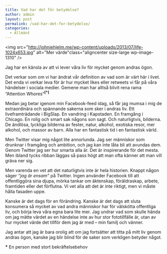 ```yaml
---
title: Vad har det för betydelse?
author: admin
layout: post
permalink: /vad-har-det-for-betydelse/
categories:
  - Allmänt
---
```

<img src="http://johniehjelm.me/wp-content/uploads/2013/07/life-1024x653.jpg" alt="Mer värde"class="aligncenter size-large wp-image-1310" /> 

<p class=intro>Jag har en känsla av att vi lever våra liv för mycket genom andras ögon.</p> 

Det verkar som om vi har ändrat vår definition av vad som är värt här i livet. Det enda vi verkar leva för är hur mycket likes eller retweets vi får på våra händelser i sociala medier. Gemene man har alltså blivit rena rama &#8220;Attention Whores&#8221;<sup><strong>[*]</strong></sup>

Medan jag betar igenom min Facebook-feed idag, så får jag mumsa i mig de extraordinära och spännande sakerna som sker i andras liv. Ett liveframträdande i BigSlap. En vandring i Kapstaden. En framgång i Chicago. En rolig och smart sak någons son sagt. Och naturligtvis, bilderna. De ändlösa, lyckliga bilderna av fester, natur, alkohol, exotiska resor, mer alkohol, och massor av barn. Alla har en fantastisk tid i en fantastisk värld.

Men Twitter visar mig något lite annorlunda. Jag ser människor som drunknar i framgång och ambition, och jag kan inte låta bli att avundas dem. Genom Twitter jag ser hur smarta alla är. Det är inspirerande för det mesta. Men ibland tycks ribban läggas så pass högt att man ofta känner att man vill gräva ner sig.

Men varenda en vet att det naturligtvis inte är hela historien. Knappt någon säger *&#8220;jag är ensam&#8221;* på Twitter. Ingen använder Facebook till att offentliggöra sina djupa, mörka tankar om äktenskap, föräldraskap, arbete, framtiden eller det förflutna. Vi vet alla att det är inte riktigt, men vi måste hålla fasaden uppe. 

Kanske är det dags för en förändring. Kanske är det dags att sluta konsumera så mycket av vad andra människor har för välskötta offentliga liv, och börja leva våra egna bara lite mer. Jag undrar vad som skulle hända om jag mätte värdet av en händelse inte av hur stor fototillfälle är, utan av hur mycket värde det tillför dem jag är med &#8211; min familj och vänner.

Jag antar att jag är bara orolig att om jag fortsätter att titta på mitt liv genom andras ögon, kanske jag blir blind för de saker som verkligen betyder något.

<small style="font-size:14px;"><strong>*</strong> En person med stort bekräftelsebehov</small>